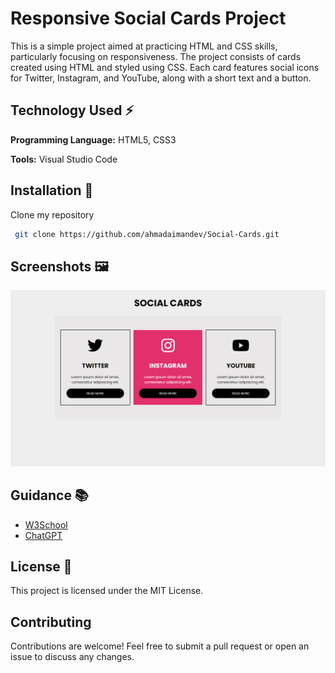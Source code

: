 
# Responsive Social Cards Project

This is a simple project aimed at practicing HTML and CSS skills, particularly focusing on responsiveness. The project consists of cards created using HTML and styled using CSS. Each card features social icons for Twitter, Instagram, and YouTube, along with a short text and a button.


## Technology Used ⚡

**Programming Language:** HTML5, CSS3

**Tools:** Visual Studio Code
## Installation 🔌


Clone my repository

```bash
 git clone https://github.com/ahmadaimandev/Social-Cards.git
```

## Screenshots 🖼

<p align="center">
  <img src="preview.png" alt="Preview">
</p>

## Guidance 📚

- [W3School](https://www.w3schools.com/)
- [ChatGPT](https://chat.openai.com/)

## License 📃

This project is licensed under the MIT License. 

## Contributing

Contributions are welcome! Feel free to submit a pull request or open an issue to discuss any changes.
